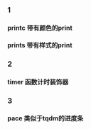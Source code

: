 ### 1 
#### printc 带有颜色的print
#### prints 带有样式的print
### 2
#### timer 函数计时装饰器
### 3
#### pace 类似于tqdm的进度条